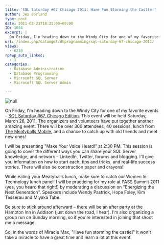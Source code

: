 ```yaml
---
title: 'SQL Saturday #67 Chicago 2011: Have Fun Storming the Castle!'
author: Jes Borland
type: post
date: 2011-03-21T18:21:00+00:00
ID: 1084
excerpt: |
  On Friday, I'm heading down to the Windy City for one of my favorite events - SQL Saturday #67, Chicago Edition. This event will be held Saturday, March 26, 2011. I'll be presenting "Make Your Voice Heard!" and moderating the WIT lunch panel!
url: /index.php/datamgmt/dbprogramming/sql-saturday-67-chicago-2011/
views:
  - 6210
rp4wp_auto_linked:
  - 1
categories:
  - Database Administration
  - Database Programming
  - Microsoft SQL Server
  - Microsoft SQL Server Admin

---
```

![null][1]

On Friday, I'm heading down to the Windy City for one of my favorite events – [SQL Saturday #67, Chicago Edition][2]. This event will be held Saturday, March 26, 2011. The organizers and volunteers have put together another amazing event. There will be over 300 attendees, 40 sessions, lunch from [The Meatyballs Mobile][3], and a chance to catch up with old friends and meet new ones! 

I will be presenting "Make Your Voice Heard!" at 2:30 PM. This session is going to cover the different ways you can share your SQL Server knowledge, and network – LinkedIn, Twitter, forums and blogging. I'll give you information on how to start each, tips and tricks, and real-life success stories. There will also be construction paper and crayons! 

While eating your Meatyballs lunch, make sure to catch our Women In Technology lunch panel! I will be practicing for my role at PASS Summit 2011 (yes, you heard that right!) by moderating a discussion on "Energizing the Next Generation". Speakers include Wendy Pastrick, Hope Foley, Kim Tesserau and Miyaka Tabe. 

Be sure to stick around afterward – there will be an after party at the Hampton Inn in Addison (just down the road, I hear). I'm also organizing a group run on Sunday morning, so if you're interested in joining that shoot me a message. 

So, in the words of Miracle Max, "Have fun storming the castle!" It won't take a miracle to have a great time and learn a lot at this event!

 [1]: https://lessthandot.z19.web.core.windows.net/wp-content/uploads/blogs/All/-10.png?mtime=1299430282 "null"
 [2]: http://sqlsaturday.com/67/eventhome.aspx
 [3]: http://meatyballsmobile.com/